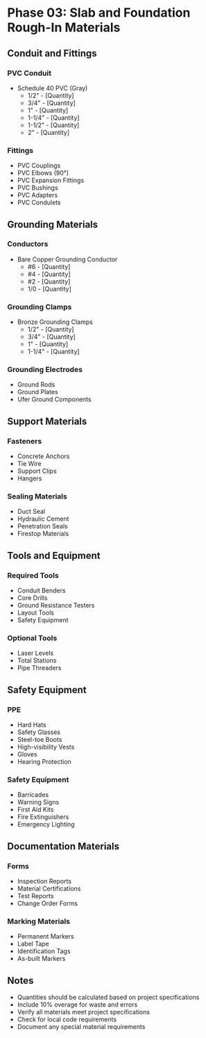 # Phase 03: Slab and Foundation Rough-In Materials

## Conduit and Fittings

### PVC Conduit
- Schedule 40 PVC (Gray)
  - 1/2" - [Quantity]
  - 3/4" - [Quantity]
  - 1" - [Quantity]
  - 1-1/4" - [Quantity]
  - 1-1/2" - [Quantity]
  - 2" - [Quantity]

### Fittings
- PVC Couplings
- PVC Elbows (90°)
- PVC Expansion Fittings
- PVC Bushings
- PVC Adapters
- PVC Condulets

## Grounding Materials

### Conductors
- Bare Copper Grounding Conductor
  - #6 - [Quantity]
  - #4 - [Quantity]
  - #2 - [Quantity]
  - 1/0 - [Quantity]

### Grounding Clamps
- Bronze Grounding Clamps
  - 1/2" - [Quantity]
  - 3/4" - [Quantity]
  - 1" - [Quantity]
  - 1-1/4" - [Quantity]

### Grounding Electrodes
- Ground Rods
- Ground Plates
- Ufer Ground Components

## Support Materials

### Fasteners
- Concrete Anchors
- Tie Wire
- Support Clips
- Hangers

### Sealing Materials
- Duct Seal
- Hydraulic Cement
- Penetration Seals
- Firestop Materials

## Tools and Equipment

### Required Tools
- Conduit Benders
- Core Drills
- Ground Resistance Testers
- Layout Tools
- Safety Equipment

### Optional Tools
- Laser Levels
- Total Stations
- Pipe Threaders

## Safety Equipment

### PPE
- Hard Hats
- Safety Glasses
- Steel-toe Boots
- High-visibility Vests
- Gloves
- Hearing Protection

### Safety Equipment
- Barricades
- Warning Signs
- First Aid Kits
- Fire Extinguishers
- Emergency Lighting

## Documentation Materials

### Forms
- Inspection Reports
- Material Certifications
- Test Reports
- Change Order Forms

### Marking Materials
- Permanent Markers
- Label Tape
- Identification Tags
- As-built Markers

## Notes
- Quantities should be calculated based on project specifications
- Include 10% overage for waste and errors
- Verify all materials meet project specifications
- Check for local code requirements
- Document any special material requirements 